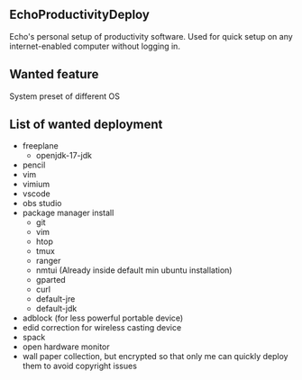 EchoProductivityDeploy
---
Echo's personal setup of productivity software. Used for quick setup on any internet-enabled computer without logging in.

Wanted feature
---
System preset of different OS

List of wanted deployment
---
* freeplane
  * openjdk-17-jdk
* pencil
* vim
* vimium
* vscode
* obs studio
* package manager install
  * git
  * vim
  * htop
  * tmux
  * ranger
  * nmtui (Already inside default min ubuntu installation)
  * gparted
  * curl
  * default-jre
  * default-jdk
* adblock (for less powerful portable device)
* edid correction for wireless casting device
* spack
* open hardware monitor
* wall paper collection, but encrypted so that only me can quickly deploy them to avoid copyright issues

